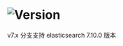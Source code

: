 # ![Version](https://img.shields.io/badge/version-1.0.0-green.svg)

v7.x 分支支持 elasticsearch 7.10.0 版本